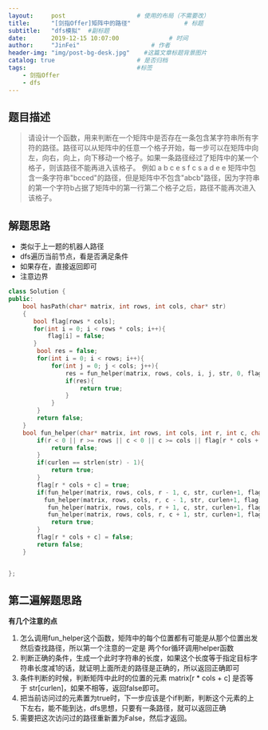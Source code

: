 ```yaml
---
layout:     post                    # 使用的布局（不需要改） 
title:      "[剑指Offer]矩阵中的路径"               # 标题  
subtitle:   "dfs模拟"  #副标题 
date:       2019-12-15 10:07:00              # 时间 
author:     "JinFei"                    # 作者 
header-img: "img/post-bg-desk.jpg"    #这篇文章标题背景图片 
catalog: true                       # 是否归档 
tags:                               #标签     
    - 剑指Offer 
    - dfs
---
```


## 题目描述

> 请设计一个函数，用来判断在一个矩阵中是否存在一条包含某字符串所有字符的路径。路径可以从矩阵中的任意一个格子开始，每一步可以在矩阵中向左，向右，向上，向下移动一个格子。如果一条路径经过了矩阵中的某一个格子，则该路径不能再进入该格子。 例如 a b c e s f c s a d e e 矩阵中包含一条字符串"bcced"的路径，但是矩阵中不包含"abcb"路径，因为字符串的第一个字符b占据了矩阵中的第一行第二个格子之后，路径不能再次进入该格子。

## 解题思路
- 类似于上一题的机器人路径
- dfs遍历当前节点，看是否满足条件
- 如果存在，直接返回即可
- 注意边界



```C++
class Solution {
public:
    bool hasPath(char* matrix, int rows, int cols, char* str)
    {
       bool flag[rows * cols];
       for(int i = 0; i < rows * cols; i++){
           flag[i] = false;
       }
        bool res = false;
        for(int i = 0; i < rows; i++){
            for(int j = 0; j < cols; j++){
                res = fun_helper(matrix, rows, cols, i, j, str, 0, flag);
                if(res){
                    return true;
                }
            }
        }
        return false;
    }
    bool fun_helper(char* matrix, int rows, int cols, int r, int c, char * str, int curlen, bool* flag){
        if(r < 0 || r >= rows || c < 0 || c >= cols || flag[r * cols + c] == true || matrix[r * cols + c] != str[curlen]){
            return false;
        }
        if(curlen == strlen(str) - 1){
            return true;
        }
        flag[r * cols + c] = true;
        if(fun_helper(matrix, rows, cols, r - 1, c, str, curlen+1, flag) ||
          fun_helper(matrix, rows, cols, r, c - 1, str, curlen+1, flag) ||
           fun_helper(matrix, rows, cols, r + 1, c, str, curlen+1, flag) ||
           fun_helper(matrix, rows, cols, r, c + 1, str, curlen+1, flag)){
            return true;
        }
        flag[r * cols + c] = false;
        return false;
    } 


};
```

## 第二遍解题思路

**有几个注意的点**
1. 怎么调用fun_helper这个函数，矩阵中的每个位置都有可能是从那个位置出发然后查找路径，所以第一个注意的一定是 两个for循环调用helper函数
2. 判断正确的条件，生成一个此时字符串的长度，如果这个长度等于指定目标字符串长度减1的话，就证明上面所走的路径是正确的，所以返回正确即可
3. 条件判断的时候，判断矩阵中此时的位置的元素 matrix[r * cols + c] 是否等于 str[curlen]，如果不相等，返回false即可。
4. 把当前访问过的元素置为true时，下一步应该是个if判断，判断这个元素的上下左右，能不能到达，dfs思想，只要有一条路径，就可以返回正确
5. 需要把这次访问过的路径重新置为False，然后才返回。
